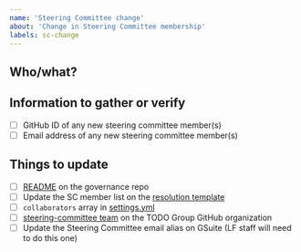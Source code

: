 ```yaml
---
name: 'Steering Committee change'
about: 'Change in Steering Committee membership'
labels: sc-change
---
```


## Who/what?

<!-- Who has joined or left the steering committee? -->

## Information to gather or verify

- [ ] GitHub ID of any new steering committee member(s)
- [ ] Email address of any new steering committee member(s)

## Things to update

- [ ] [README](https://github.com/todogroup/governance/blob/master/README.md) on the governance repo
- [ ] Update the SC member list on the [resolution template](https://github.com/todogroup/governance/blob/master/resolutions/template/standard.md)
- [ ] `collaborators` array in [settings.yml](https://github.com/todogroup/governance/blob/master/.github/settings.yml)
- [ ] [steering-committee team](https://github.com/orgs/todogroup/teams/steering-committee) on the TODO Group GitHub organization
- [ ] Update the Steering Committee email alias on GSuite (LF staff will need to do this one)
